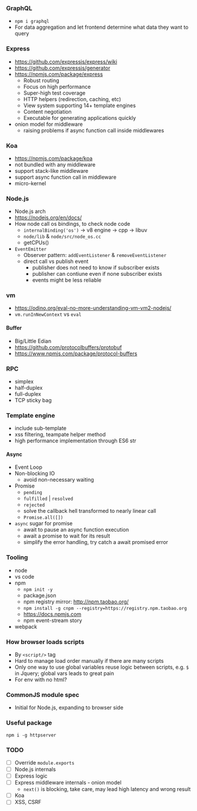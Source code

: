 ### GraphQL

- `npm i graphql`
- For data aggregation and let frontend determine what data they want to query

### Express

- https://github.com/expressjs/express/wiki
- https://github.com/expressjs/generator
- https://npmjs.com/package/express
  - Robust routing
  - Focus on high performance
  - Super-high test coverage
  - HTTP helpers (redirection, caching, etc)
  - View system supporting 14+ template engines
  - Content negotiation
  - Executable for generating applications quickly
- onion model for middleware
  - raising problems if async function call inside middlewares

### Koa

- https://npmjs.com/package/koa
- not bundled with any middleware
- support stack-like middleware
- support async function call in middleware
- micro-kernel

### Node.js

- Node.js arch
- https://nodejs.org/en/docs/
- How node call os bindings, to check node code
  - `internalBinding('os')` -> v8 engine -> cpp -> libuv
  - `node/lib` & `node/src/node_os.cc`
  - getCPUs()
- `EventEmitter`
  - Observer pattern: `addEventListener` & `removeEventListener`
  - direct call vs publish event
    - publisher does not need to know if subscriber exists
    - publisher can contiune even if none subscriber exists
    - events might be less reliable

### vm

- https://odino.org/eval-no-more-understanding-vm-vm2-nodejs/
- `vm.runInNewContext` vs `eval`

#### Buffer

- Big/Little Edian
- https://github.com/protocolbuffers/protobuf
- https://www.npmjs.com/package/protocol-buffers

### RPC

- simplex
- half-duplex
- full-duplex
- TCP sticky bag

### Template engine

- include sub-template
- xss filtering, teampate helper method
- high performance implementation through ES6 str

#### Async

- Event Loop
- Non-blocking IO
  - avoid non-necessary waiting
- Promise
  - `pending`
  - `fulfilled` | `resolved`
  - `rejected`
  - solve the callback hell transformed to nearly linear call
  - `Promise.all([])`
- `async` sugar for promise
  - await to pause an async function execution
  - await a promise to wait for its result
  - simplify the error handling, try catch a await promised error

### Tooling

- node
- vs code
- npm
  - `npm init -y`
  - package.json
  - npm registry mirror: http://npm.taobao.org/
  - `npm install -g cnpm --registry=https://registry.npm.taobao.org`
  - https://docs.npmjs.com
  - npm event-stream story
- webpack

### How browser loads scripts

- By `<script/>` tag
- Hard to manage load order manually if there are many scripts
- Only one way to use global variables reuse logic between scripts, e.g. `$` in Jquery; global vars leads to great pain
- For env with no html?

### CommonJS module spec

- Initial for Node.js, expanding to browser side

### Useful package

```
npm i -g httpserver
```

### TODO

- [ ] Override `module.exports`
- [ ] Node.js internals
- [ ] Express logic
- [ ] Express middleware internals - onion model
  - `next()` is blocking, take care, may lead high latency and wrong result
- [ ] Koa
- [ ] XSS, CSRF
